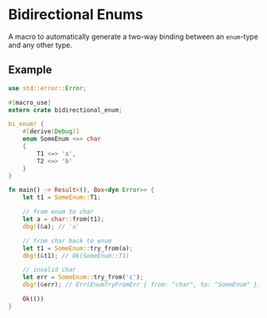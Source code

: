 # Bidirectional Enums
A macro to automatically generate a two-way binding between an `enum`-type and any other type.

## Example
```rust
use std::error::Error;

#[macro_use]
extern crate bidirectional_enum;

bi_enum! {
    #[derive(Debug)]
    enum SomeEnum <=> char 
    {
        T1 <=> 'a',
        T2 <=> 'b'
    }
}

fn main() -> Result<(), Box<dyn Error>> {
    let t1 = SomeEnum::T1;

    // from enum to char
    let a = char::from(t1); 
    dbg!(&a); // 'a'

    // from char back to enum
    let t1 = SomeEnum::try_from(a);
    dbg!(&t1); // Ok(SomeEnum::T1)

    // invalid char
    let err = SomeEnum::try_from('c');
    dbg!(&err); // Err(EnumTryFromErr { from: "char", to: "SomeEnum" })

    Ok(())
}
```